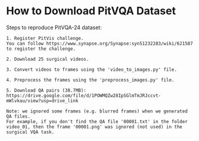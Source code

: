 # How to Download PitVQA Dataset
Steps to reproduce PitVQA-24 dataset:

	1. Register PitVis challenge.
	You can follow https://www.synapse.org/Synapse:syn51232283/wiki/621587 to register the challenge.
 
	2. Download 25 surgical videos.
 
	3. Convert videos to frames using the 'video_to_images.py' file.
 
	4. Preprocess the frames using the 'preprocess_images.py' file.

 	5. Download QA pairs (38.7MB):
  	https://drive.google.com/file/d/1POWMQZw28IpSGlmTmJRJccvt-mWlvkau/view?usp=drive_link
 
	Note: we ignored some frames (e.g. blurred frames) when we generated QA files. 
	For example, if you don't find the QA file '00001.txt' in the folder video_01, then the frame '00001.png' was ignored (not used) in the surgical VQA task.
